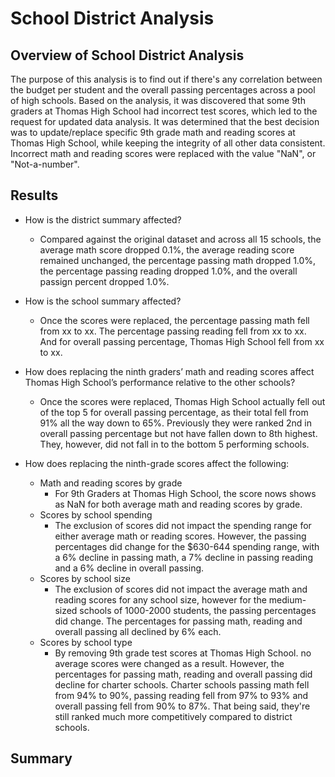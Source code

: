 # School District Analysis

## Overview of School District Analysis

The purpose of this analysis is to find out if there's any correlation between the budget per student and the overall passing percentages across a pool of high schools.  Based on the analysis, it was discovered that some 9th graders at Thomas High School had incorrect test scores, which led to the request for updated data analysis.  It was determined that the best decision was to update/replace specific 9th grade math and reading scores at Thomas High School, while keeping the integrity of all other data consistent.  Incorrect math and reading scores were replaced with the value "NaN", or "Not-a-number".  

## Results

- How is the district summary affected?
  - Compared against the original dataset and across all 15 schools, the average math score dropped 0.1%, the average reading score remained unchanged, the percentage passing math dropped 1.0%, the percentage passing reading dropped 1.0%, and the overall passign percent dropped 1.0%.

- How is the school summary affected?
  - Once the scores were replaced, the percentage passing math fell from xx to xx.  The percentage passing reading fell from xx to xx.  And for overall passing percentage, Thomas High School fell from xx to xx.

- How does replacing the ninth graders’ math and reading scores affect Thomas High School’s performance relative to the other schools?
  - Once the scores were replaced, Thomas High School actually fell out of the top 5 for overall passing percentage, as their total fell from 91% all the way down to 65%.  Previously they were ranked 2nd in overall passing percentage but not have fallen down to 8th highest.  They, however, did not fall in to the bottom 5 performing schools.

- How does replacing the ninth-grade scores affect the following:
  - Math and reading scores by grade
    - For 9th Graders at Thomas High School, the score nows shows as NaN for both average math and reading scores by grade.
  - Scores by school spending
    - The exclusion of scores did not impact the spending range for either average math or reading scores.  However, the passing percentages did change for the $630-644 spending range, with a 6% decline in passing math, a 7% decline in passing reading and a 6% decline in overall passing.
  - Scores by school size
    - The exclusion of scores did not impact the average math and reading scores for any school size, however for the medium-sized schools of 1000-2000 students, the passing percentages did change.  The percentages for passing math, reading and overall passing all declined by 6% each.
  - Scores by school type
    - By removing 9th grade test scores at Thomas High School. no average scores were changed as a result.  However, the percentages for passing math, reading and overall passing did decline for charter schools.  Charter schools passing math fell from 94% to 90%, passing reading fell from 97% to 93% and overall passing fell from 90% to 87%.  That being said, they're still ranked much more competitively compared to district schools.

## Summary

